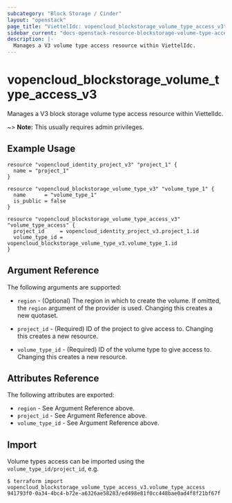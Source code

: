```yaml
---
subcategory: "Block Storage / Cinder"
layout: "openstack"
page_title: "ViettelIdc: vopencloud_blockstorage_volume_type_access_v3"
sidebar_current: "docs-openstack-resource-blockstorage-volume-type-access-v3"
description: |-
  Manages a V3 volume type access resource within ViettelIdc.
---
```


# vopencloud\_blockstorage\_volume\_type\_access\_v3

Manages a V3 block storage volume type access resource within ViettelIdc.

~> **Note:** This usually requires admin privileges.


## Example Usage

```hcl
resource "vopencloud_identity_project_v3" "project_1" {
  name = "project_1"
}

resource "vopencloud_blockstorage_volume_type_v3" "volume_type_1" {
  name      = "volume_type_1"
  is_public = false
}

resource "vopencloud_blockstorage_volume_type_access_v3" "volume_type_access" {
  project_id     = vopencloud_identity_project_v3.project_1.id
  volume_type_id = vopencloud_blockstorage_volume_type_v3.volume_type_1.id
}

```

## Argument Reference

The following arguments are supported:

* `region` - (Optional) The region in which to create the volume. If
    omitted, the `region` argument of the provider is used. Changing this
    creates a new quotaset.

* `project_id` - (Required) ID of the project to give access to. Changing this
    creates a new resource.

* `volume_type_id` - (Required) ID of the volume type to give access to. Changing
    this creates a new resource.


## Attributes Reference

The following attributes are exported:

* `region` - See Argument Reference above.
* `project_id` - See Argument Reference above.
* `volume_type_id` - See Argument Reference above.

## Import

Volume types access can be imported using the `volume_type_id/project_id`, e.g.

```
$ terraform import vopencloud_blockstorage_volume_type_access_v3.volume_type_access 941793f0-0a34-4bc4-b72e-a6326ae58283/ed498e81f0cc448bae0ad4f8f21bf67f
```
